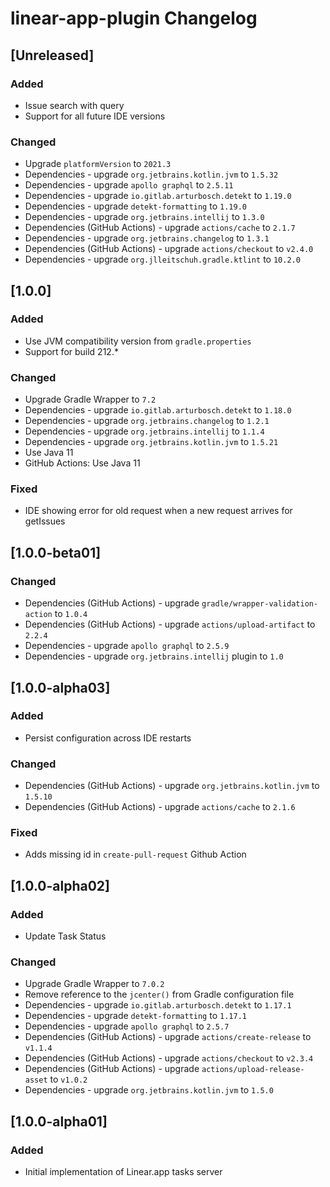 <!-- Keep a Changelog guide -> https://keepachangelog.com -->

# linear-app-plugin Changelog

## [Unreleased]

### Added

- Issue search with query
- Support for all future IDE versions

### Changed

- Upgrade `platformVersion` to `2021.3`
- Dependencies - upgrade `org.jetbrains.kotlin.jvm` to `1.5.32`
- Dependencies - upgrade `apollo graphql` to `2.5.11`
- Dependencies - upgrade `io.gitlab.arturbosch.detekt` to `1.19.0`
- Dependencies - upgrade `detekt-formatting` to `1.19.0`
- Dependencies - upgrade `org.jetbrains.intellij` to `1.3.0`
- Dependencies (GitHub Actions) - upgrade `actions/cache` to `2.1.7`
- Dependencies - upgrade `org.jetbrains.changelog` to `1.3.1`
- Dependencies (GitHub Actions) - upgrade `actions/checkout` to `v2.4.0`
- Dependencies - upgrade `org.jlleitschuh.gradle.ktlint` to `10.2.0`

## [1.0.0]

### Added

- Use JVM compatibility version from `gradle.properties`
- Support for build 212.*

### Changed

- Upgrade Gradle Wrapper to `7.2`
- Dependencies - upgrade `io.gitlab.arturbosch.detekt` to `1.18.0`
- Dependencies - upgrade `org.jetbrains.changelog` to `1.2.1`
- Dependencies - upgrade `org.jetbrains.intellij` to `1.1.4`
- Dependencies - upgrade `org.jetbrains.kotlin.jvm` to `1.5.21`
- Use Java 11
- GitHub Actions: Use Java 11

### Fixed

- IDE showing error for old request when a new request arrives for getIssues

## [1.0.0-beta01]

### Changed

- Dependencies (GitHub Actions) - upgrade `gradle/wrapper-validation-action` to `1.0.4`
- Dependencies (GitHub Actions) - upgrade `actions/upload-artifact` to `2.2.4`
- Dependencies - upgrade `apollo graphql` to `2.5.9`
- Dependencies - upgrade `org.jetbrains.intellij` plugin to `1.0`

## [1.0.0-alpha03]

### Added

- Persist configuration across IDE restarts

### Changed

- Dependencies (GitHub Actions) - upgrade `org.jetbrains.kotlin.jvm` to `1.5.10`
- Dependencies (GitHub Actions) - upgrade `actions/cache` to `2.1.6`

### Fixed

- Adds missing id in `create-pull-request` Github Action

## [1.0.0-alpha02]

### Added

- Update Task Status

### Changed

- Upgrade Gradle Wrapper to `7.0.2`
- Remove reference to the `jcenter()` from Gradle configuration file
- Dependencies - upgrade `io.gitlab.arturbosch.detekt` to `1.17.1`
- Dependencies - upgrade `detekt-formatting` to `1.17.1`
- Dependencies - upgrade `apollo graphql` to `2.5.7`
- Dependencies (GitHub Actions) - upgrade `actions/create-release` to `v1.1.4`
- Dependencies (GitHub Actions) - upgrade `actions/checkout` to `v2.3.4`
- Dependencies (GitHub Actions) - upgrade `actions/upload-release-asset` to `v1.0.2`
- Dependencies - upgrade `org.jetbrains.kotlin.jvm` to `1.5.0`

## [1.0.0-alpha01]

### Added

- Initial implementation of Linear.app tasks server
